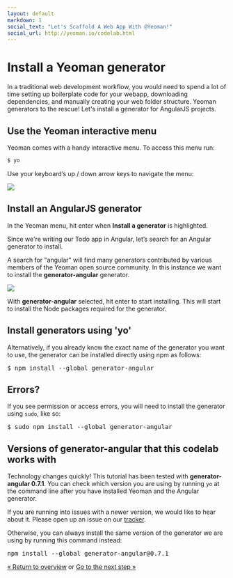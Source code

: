 ```yaml
---
layout: default
markdown: 1
social_text: "Let's Scaffold A Web App With @Yeoman!"
social_url: http://yeoman.io/codelab.html
---
```


# Install a Yeoman generator

In a traditional web development workflow, you would need to spend a lot of time setting up boilerplate code for your webapp, downloading dependencies, and manually creating your web folder structure. Yeoman generators to the rescue! Let's install a generator for AngularJS projects.

## Use the Yeoman interactive menu

Yeoman comes with a handy interactive menu. To access this menu run:

```js
$ yo
```
Use your keyboard’s up / down arrow keys to navigate the menu:

![](/assets/img/codelab/image_4.png)

## Install an AngularJS generator

In the Yeoman menu, hit enter when **Install a generator** is highlighted.  

Since we're writing our Todo app in Angular, let’s search for an Angular generator to install.

A search for "angular" will find many generators contributed by various members of the Yeoman open source community. In this instance we want to install the **generator-angular** generator.

![](/assets/img/codelab/image_5.png)

With **generator-angular** selected, hit enter to start installing.  This will start to install the Node packages required for the generator.  

<div class="note tip">

  <h2>Install generators using 'yo'</h2>

  <p>Alternatively, if you already know the exact name of the generator you want to use, the generator can be installed directly using npm as follows:</p>

<pre>
$ npm install --global generator-angular
</pre>

</div>

<div class="note important">

  <h2>Errors?</h2>

  <p>If you see permission or access errors, you will need to install the generator using <code>sudo</code>, like so:</p>

<pre>
$ sudo npm install --global generator-angular
</pre>

</div>

<div class="note important">
  
  <h2>Versions of generator-angular that this codelab works with</h2>

  <p>Technology changes quickly! This tutorial has been tested with <strong>generator-angular 0.7.1</strong>. You can check which version you are using by running <code>yo</code> at the command line after you have installed Yeoman and the Angular generator.</p>

  <p>If you are running into issues with a newer version, we would like to hear about it. Please open up an issue on our <a href="https://github.com/yeoman/yeoman.io/issues">tracker</a>.</p>

  <p>Otherwise, you can always install the same version of the generator we are using by running this command instead:</p>

<pre>
npm install --global generator-angular@0.7.1
</pre>

</div>

<p class="codelab-paging">
  <a href="../codelab.html#toc">&laquo; Return to overview</a>
  or
  <a href="scaffold-app.html">Go to the next step &raquo;</a>
</p>
